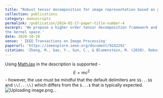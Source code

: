```yaml
---
title: "Robust tensor decomposition for image representation based on generalized correntropy"
collection: publications
category: manuscripts
permalink: /publication/2024-02-17-paper-title-number-4
excerpt: 'We propose a higher order tensor decomposition framework and a non-second order statistics measure in
the kernel space.'
date: 2020-10-28
venue: ' IEEE Transactions on Image Processing'
paperurl: 'https://ieeexplore.ieee.org/document/9242292'
citation: 'Zhang, M., Gao, Y., Sun, C., & Blumenstein, M. (2020). Robust tensor decomposition for image representation based on generalized correntropy. IEEE Transactions on Image Processing, 30, 150-162.'
---
```


Using [MathJax](https://www.mathjax.org/) in the description is supported - $$E=mc^2$$ - however, the use must be mindful that the default delimiters are `$$...$$` and `\\[...\\]` which differs from the `$...$` that is typically expected.
![Uploading image.png…]()
